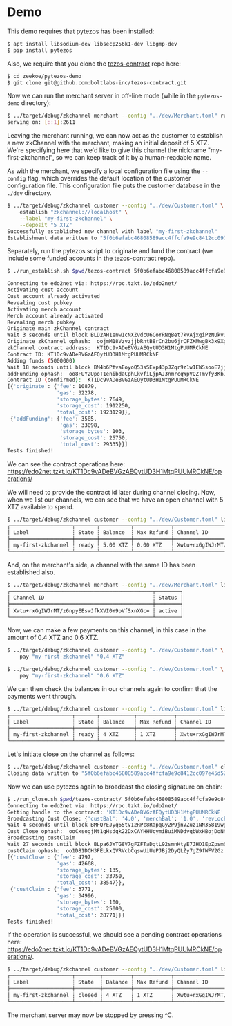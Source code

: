 Demo
====

This demo requires that pytezos has been installed:

```bash
$ apt install libsodium-dev libsecp256k1-dev libgmp-dev
$ pip install pytezos
```

Also, we require that you clone the [tezos-contract](https://github.com/boltlabs-inc/tezos-contract) repo here:

```bash
$ cd zeekoe/pytezos-demo
$ git clone git@github.com:boltlabs-inc/tezos-contract.git
```

Now we can run the merchant server in off-line mode (while in the `pytezos-demo` directory):

```bash
$ ../target/debug/zkchannel merchant --config "../dev/Merchant.toml" run
serving on: [::1]:2611
```

Leaving the merchant running, we can now act as the customer to establish a new zkChannel with
the merchant, making an initial deposit of 5 XTZ. We're specifying here that we'd like to give this
channel the nickname "my-first-zkchannel", so we can keep track of it by a human-readable name.

As with the merchant, we specify a local configuration file using the `--config` flag, which
overrides the default location of the customer configuration file. This configuration file puts the
customer database in the `./dev` directory.


```bash
$ ../target/debug/zkchannel customer --config "../dev/Customer.toml" \
    establish "zkchannel://localhost" \
    --label "my-first-zkchannel" \
    --deposit "5 XTZ"
Successfully established new channel with label "my-first-zkchannel"
Establishment data written to "5f0b6efabc46808589acc4ffcfa9e9c8412cc097e45d523463da557d2c675c67.establish.json"
```

Separately, run the pytezos script to originate and fund the contract (we include some funded accounts in the tezos-contract repo).

```bash
$ ./run_establish.sh $pwd/tezos-contract 5f0b6efabc46808589acc4ffcfa9e9c8412cc097e45d523463da557d2c675c67.establish.json

Connecting to edo2net via: https://rpc.tzkt.io/edo2net/
Activating cust account
Cust account already activated
Revealing cust pubkey
Activating merch account
Merch account already activated
Revealing merch pubkey
Originate main zkChannel contract
Wait 3 seconds until block BLD2AH1enw1cNXZvdcU6CoYRNqBet7kvAjxgiPzNUkvUZNm5x9o is finalized
Originate zkChannel ophash:  oojmM18VzvzjjbRntB8rCn2bu6jrCFZKMwgBk3x9XpwsB4ZXTEF
zkChannel contract address:  KT1Dc9vADeBVGzAEQytUD3H1MtgPUUMRCkNE
Contract ID: KT1Dc9vADeBVGzAEQytUD3H1MtgPUUMRCkNE
Adding funds (5000000)
Wait 18 seconds until block BM4b6PfvaEoyoQ53sSExp43pJZqr9z1w1EWSsooE7jjt4BiwNjG is finalized
addFunding ophash:  oo8FUY2UpoT1enibdaCphLkvfiLjpAJ3nmrcqWpVQZTmvfy3KbJ
Contract ID (confirmed):  KT1Dc9vADeBVGzAEQytUD3H1MtgPUUMRCkNE
[{'originate': {'fee': 10879,
                'gas': 32278,
                'storage_bytes': 7649,
                'storage_cost': 1912250,
                'total_cost': 1923129}},
 {'addFunding': {'fee': 3585,
                 'gas': 33098,
                 'storage_bytes': 103,
                 'storage_cost': 25750,
                 'total_cost': 29335}}]
Tests finished!
```

We can see the contract operations here: https://edo2net.tzkt.io/KT1Dc9vADeBVGzAEQytUD3H1MtgPUUMRCkNE/operations/

We will need to provide the contract id later during channel closing. Now, when we list our channels, we can see that we have an open channel with 5 XTZ available to spend.

```bash
$ ../target/debug/zkchannel customer --config "../dev/Customer.toml" list
┌────────────────────┬───────┬──────────┬────────────┬──────────────────────────────────────────────┐
│ Label              ┆ State ┆ Balance  ┆ Max Refund ┆ Channel ID                                   │
╞════════════════════╪═══════╪══════════╪════════════╪══════════════════════════════════════════════╡
│ my-first-zkchannel ┆ ready ┆ 5.00 XTZ ┆ 0.00 XTZ   ┆ Xwtu+rxGgIWJrMT/z6npyEEswJfkXVI0Y9pVfSxnXGc= │
└────────────────────┴───────┴──────────┴────────────┴──────────────────────────────────────────────┘
```

And, on the merchant's side, a channel with the same ID has been established also.

```bash
$ ../target/debug/zkchannel merchant --config "../dev/Merchant.toml" list
┌──────────────────────────────────────────────┬────────┐
│ Channel ID                                   ┆ Status │
╞══════════════════════════════════════════════╪════════╡
│ Xwtu+rxGgIWJrMT/z6npyEEswJfkXVI0Y9pVfSxnXGc= ┆ active │
└──────────────────────────────────────────────┴────────┘
```

Now, we can make a few payments on this channel, in this case in the amount of 0.4 XTZ and 0.6 XTZ.

```bash
$ ../target/debug/zkchannel customer --config "../dev/Customer.toml" \
    pay "my-first-zkchannel" "0.4 XTZ"
```

```bash
$ ../target/debug/zkchannel customer --config "../dev/Customer.toml" \
    pay "my-first-zkchannel" "0.6 XTZ"
```

We can then check the balances in our channels again to confirm that the payments went through.

```bash
$ ../target/debug/zkchannel customer --config "../dev/Customer.toml" list
┌────────────────────┬───────┬───────────┬────────────┬──────────────────────────────────────────────┐
│ Label              ┆ State ┆ Balance   ┆ Max Refund ┆ Channel ID                                   │
╞════════════════════╪═══════╪═══════════╪════════════╪══════════════════════════════════════════════╡
│ my-first-zkchannel ┆ ready ┆ 4 XTZ     ┆ 1 XTZ      ┆ Xwtu+rxGgIWJrMT/z6npyEEswJfkXVI0Y9pVfSxnXGc= │
└────────────────────┴───────┴───────────┴────────────┴──────────────────────────────────────────────┘
```

Let's initiate close on the channel as follows:

```bash
$ ../target/debug/zkchannel customer --config "../dev/Customer.toml" close --force "my-first-zkchannel"
Closing data written to "5f0b6efabc46808589acc4ffcfa9e9c8412cc097e45d523463da557d2c675c67.close.json"
```

Now we can use pytezos again to broadcast the closing signature on chain:

```bash
$ ./run_close.sh $pwd/tezos-contract/ 5f0b6efabc46808589acc4ffcfa9e9c8412cc097e45d523463da557d2c675c67.close.json KT1Dc9vADeBVGzAEQytUD3H1MtgPUUMRCkNE
Connecting to edo2net via: https://rpc.tzkt.io/edo2net/
Getting handle to the contract: 'KT1Dc9vADeBVGzAEQytUD3H1MtgPUUMRCkNE'
Broadcasting Cust Close: {'custBal': '4.0', 'merchBal': '1.0', 'revLock': '0x7723ecf912ca83f8c637e7341699dad476ba971506cbf5f6bdaaac313b761c2f', 's1': '0x1189f6f8bb0dc1c6d34abb4a00e9d990d1dd62a019bdbedf95c3d51b9b13bf5a38edb316f990c4142f5cc8ad6a14074a18c36110d08d3543d333f6f9c9fe42dc580774cce2f3d3d3e0eb498486cf2617477929e980faf9dc89be569b2b46e7cf', 's2': '0x101cae6b21d198c69532944c3fd06af167ccc256d3c27c4eca5ac501ce928d8c30467f549e8f4a8c82733943e06bd9290a12c39ddd1dc362b48e77a1fb629f3655a87b6a4d499183fc768717bf18666bb065825b8f06e72c40b68c8307a5e630'}
Wait 4 seconds until block BMFQrEJyq65tV12RPc8RapqGy2P9jnVZuz1NN35819wge1mejp2 is finalized
Cust Close ophash:  ooCxsogjMt1gHsdqk22DxCAYHHUcymiBuiMNDdvqbWxHBojDoNh
Broadcasting custClaim
Wait 27 seconds until block BLpa6JWTG8V7gFZFTaDqtL92smnHtyE7JHD1EpZpsmS9Kt74NTU is finalized
custClaim ophash:  oo1D81DCH3FELkxQVRVcbCqswUiUePJBj2DyQLZy7gZ9fWFV2Gz
[{'custClose': {'fee': 4797,
                'gas': 42668,
                'storage_bytes': 135,
                'storage_cost': 33750,
                'total_cost': 38547}},
 {'custClaim': {'fee': 3771,
                'gas': 34996,
                'storage_bytes': 100,
                'storage_cost': 25000,
                'total_cost': 28771}}]
Tests finished!
```

If the operation is successful, we should see a pending contract operations here: https://edo2net.tzkt.io/KT1Dc9vADeBVGzAEQytUD3H1MtgPUUMRCkNE/operations/.

```bash
$ ../target/debug/zkchannel customer --config "../dev/Customer.toml" list
┌────────────────────┬────────┬─────────┬────────────┬──────────────────────────────────────────────┐
│ Label              ┆ State  ┆ Balance ┆ Max Refund ┆ Channel ID                                   │
╞════════════════════╪════════╪═════════╪════════════╪══════════════════════════════════════════════╡
│ my-first-zkchannel ┆ closed ┆ 4 XTZ   ┆ 1 XTZ      ┆ Xwtu+rxGgIWJrMT/z6npyEEswJfkXVI0Y9pVfSxnXGc= │
└────────────────────┴────────┴─────────┴────────────┴──────────────────────────────────────────────┘
```

The merchant server may now be stopped by pressing ^C.
